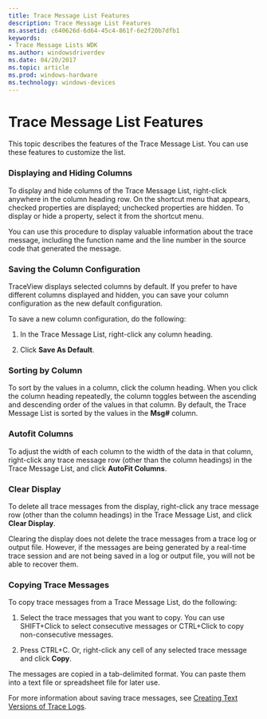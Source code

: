 ```yaml
---
title: Trace Message List Features
description: Trace Message List Features
ms.assetid: c640626d-6d64-45c4-861f-6e2f20b7dfb1
keywords:
- Trace Message Lists WDK
ms.author: windowsdriverdev
ms.date: 04/20/2017
ms.topic: article
ms.prod: windows-hardware
ms.technology: windows-devices
---
```


# Trace Message List Features


This topic describes the features of the Trace Message List. You can use these features to customize the list.

### <span id="displaying_and_hiding_columns"></span><span id="DISPLAYING_AND_HIDING_COLUMNS"></span>Displaying and Hiding Columns

To display and hide columns of the Trace Message List, right-click anywhere in the column heading row. On the shortcut menu that appears, checked properties are displayed; unchecked properties are hidden. To display or hide a property, select it from the shortcut menu.

You can use this procedure to display valuable information about the trace message, including the function name and the line number in the source code that generated the message.

### <span id="saving_the_column_configuration"></span><span id="SAVING_THE_COLUMN_CONFIGURATION"></span>Saving the Column Configuration

TraceView displays selected columns by default. If you prefer to have different columns displayed and hidden, you can save your column configuration as the new default configuration.

To save a new column configuration, do the following:

1.  In the Trace Message List, right-click any column heading.

2.  Click **Save As Default**.

### <span id="sorting_by_column"></span><span id="SORTING_BY_COLUMN"></span>Sorting by Column

To sort by the values in a column, click the column heading. When you click the column heading repeatedly, the column toggles between the ascending and descending order of the values in that column. By default, the Trace Message List is sorted by the values in the **Msg\#** column.

### <span id="autofit_columns"></span><span id="AUTOFIT_COLUMNS"></span>Autofit Columns

To adjust the width of each column to the width of the data in that column, right-click any trace message row (other than the column headings) in the Trace Message List, and click **AutoFit Columns**.

### <span id="clear_display"></span><span id="CLEAR_DISPLAY"></span>Clear Display

To delete all trace messages from the display, right-click any trace message row (other than the column headings) in the Trace Message List, and click **Clear Display**.

Clearing the display does not delete the trace messages from a trace log or output file. However, if the messages are being generated by a real-time trace session and are not being saved in a log or output file, you will not be able to recover them.

### <span id="copying_trace_messages"></span><span id="COPYING_TRACE_MESSAGES"></span>Copying Trace Messages

To copy trace messages from a Trace Message List, do the following:

1.  Select the trace messages that you want to copy. You can use SHIFT+Click to select consecutive messages or CTRL+Click to copy non-consecutive messages.

2.  Press CTRL+C. Or, right-click any cell of any selected trace message and click **Copy**.

The messages are copied in a tab-delimited format. You can paste them into a text file or spreadsheet file for later use.

For more information about saving trace messages, see [Creating Text Versions of Trace Logs](creating-text-versions-of-trace-logs.md).

 

 





